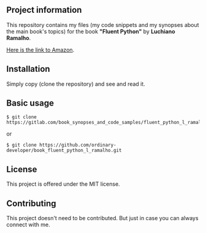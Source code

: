 Project information
-------------------

This repository contains my files (my code snippets and my synopses 
about the main book's topics) for the book
**"Fluent Python"** by **Luchiano Ramalho**.

[Here is the link to Amazon](https://www.amazon.com/Fluent-Python-Luciano-Ramalho/dp/1491946008). 


Installation
------------

Simply copy (clone the repository) and see and read it.

 
Basic usage
-----------
 
```
$ git clone https://gitlab.com/book_synopses_and_code_samples/fluent_python_l_ramalho.git
```

 or

```
$ git clone https://github.com/ordinary-developer/book_fluent_python_l_ramalho.git
```

 
License
-------

This project is offered under the MIT license.


Contributing
------------

This project doesn't need to be contributed.
But just in case you can always connect with me.
